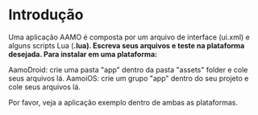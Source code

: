 # Introdução #

Uma aplicação AAMO é composta por um arquivo de interface (ui.xml) e alguns scripts Lua (**.lua). Escreva seus arquivos e teste na plataforma desejada. Para instalar em uma plataforma:**

AamoDroid: crie uma pasta "app" dentro da pasta "assets" folder e cole seus arquivos lá.
AamoiOS: crie um grupo "app" dentro do seu projeto e cole seus arquivos lá.

Por favor, veja a aplicação exemplo dentro de ambas as plataformas.